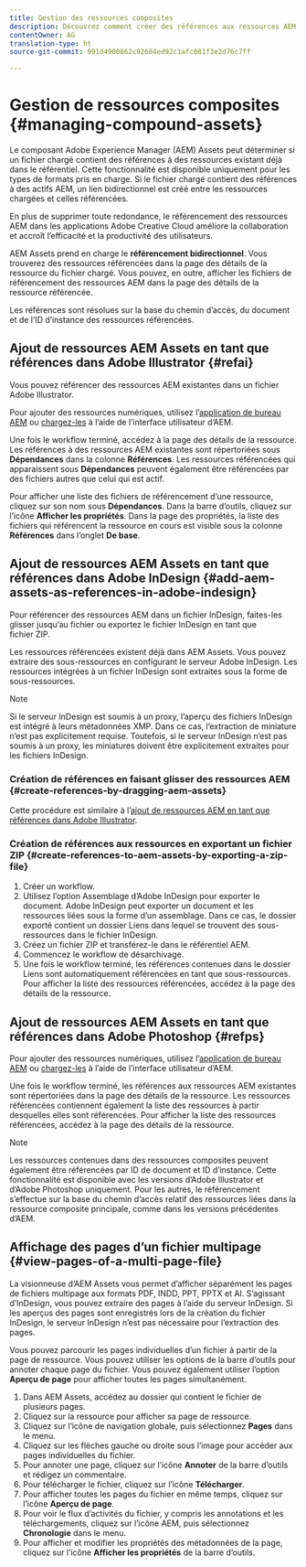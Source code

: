 ```yaml
---
title: Gestion des ressources composites
description: Découvrez comment créer des références aux ressources AEM à partir de fichiers Adobe InDesign, Adobe Illustrator et Adobe Photoshop. Découvrez également comment utiliser la fonction Visionneuse de page pour afficher les pages individuelles de fichiers de plusieurs pages, y compris les fichiers PDF, INDD, PPT, PPTX et AI.
contentOwner: AG
translation-type: ht
source-git-commit: 991d4900862c92684ed92c1afc081f3e2d76c7ff

---
```



# Gestion de ressources composites {#managing-compound-assets}

Le composant Adobe Experience Manager (AEM) Assets peut déterminer si un fichier chargé contient des références à des ressources existant déjà dans le référentiel. Cette fonctionnalité est disponible uniquement pour les types de formats pris en charge. Si le fichier chargé contient des références à des actifs AEM, un lien bidirectionnel est créé entre les ressources chargées et celles référencées.

En plus de supprimer toute redondance, le référencement des ressources AEM dans les applications Adobe Creative Cloud améliore la collaboration et accroît l’efficacité et la productivité des utilisateurs.

AEM Assets prend en charge le **référencement bidirectionnel**. Vous trouverez des ressources référencées dans la page des détails de la ressource du fichier chargé. Vous pouvez, en outre, afficher les fichiers de référencement des ressources AEM dans la page des détails de la ressource référencée.

Les références sont résolues sur la base du chemin d’accès, du document et de l’ID d’instance des ressources référencées.

## Ajout de ressources AEM Assets en tant que références dans Adobe Illustrator   {#refai}

Vous pouvez référencer des ressources AEM existantes dans un fichier Adobe Illustrator.

Pour ajouter des ressources numériques, utilisez l’[application de bureau AEM](https://docs.adobe.com/content/help/en/experience-manager-desktop-app/using/using.html#upload-and-add-new-assets-to-aem) ou [chargez-les](/help/assets/manage-digital-assets.md#uploading-assets) à l’aide de l’interface utilisateur d’AEM.

Une fois le workflow terminé, accédez à la page des détails de la ressource. Les références à des ressources AEM existantes sont répertoriées sous **Dépendances** dans la colonne **Références**. Les ressources référencées qui apparaissent sous **Dépendances** peuvent également être référencées par des fichiers autres que celui qui est actif.

Pour afficher une liste des fichiers de référencement d’une ressource, cliquez sur son nom sous **Dépendances**. Dans la barre d’outils, cliquez sur l’icône **Afficher les propriétés**. Dans la page des propriétés, la liste des fichiers qui référencent la ressource en cours est visible sous la colonne **Références** dans l’onglet **De base**.

## Ajout de ressources AEM Assets en tant que références dans Adobe InDesign   {#add-aem-assets-as-references-in-adobe-indesign}

Pour référencer des ressources AEM dans un fichier InDesign, faites-les glisser jusqu’au fichier ou exportez le fichier InDesign en tant que fichier ZIP.

Les ressources référencées existent déjà dans AEM Assets. Vous pouvez extraire des sous-ressources en configurant le serveur Adobe InDesign. Les ressources intégrées à un fichier InDesign sont extraites sous la forme de sous-ressources.

>[!NOTE]
>
>Si le serveur InDesign est soumis à un proxy, l’aperçu des fichiers InDesign est intégré à leurs métadonnées XMP. Dans ce cas, l’extraction de miniature n’est pas explicitement requise. Toutefois, si le serveur InDesign n’est pas soumis à un proxy, les miniatures doivent être explicitement extraites pour les fichiers InDesign.

### Création de références en faisant glisser des ressources AEM {#create-references-by-dragging-aem-assets}

Cette procédure est similaire à l’[ajout de ressources AEM en tant que références dans Adobe Illustrator](#refai).

### Création de références aux ressources en exportant un fichier ZIP {#create-references-to-aem-assets-by-exporting-a-zip-file}

1. Créer un workflow.
1. Utilisez l’option Assemblage d’Adobe InDesign pour exporter le document.
Adobe InDesign peut exporter un document et les ressources liées sous la forme d’un assemblage. Dans ce cas, le dossier exporté contient un dossier Liens dans lequel se trouvent des sous-ressources dans le fichier InDesign.
1. Créez un fichier ZIP et transférez-le dans le référentiel AEM.
1. Commencez le workflow de désarchivage.
1. Une fois le workflow terminé, les références contenues dans le dossier Liens sont automatiquement référencées en tant que sous-ressources. Pour afficher la liste des ressources référencées, accédez à la page des détails de la ressource.

## Ajout de ressources AEM Assets en tant que références dans Adobe Photoshop {#refps}

Pour ajouter des ressources numériques, utilisez l’[application de bureau AEM](https://docs.adobe.com/content/help/en/experience-manager-desktop-app/using/using.html#upload-and-add-new-assets-to-aem) ou [chargez-les](/help/assets/manage-digital-assets.md#uploading-assets) à l’aide de l’interface utilisateur d’AEM.

Une fois le workflow terminé, les références aux ressources AEM existantes sont répertoriées dans la page des détails de la ressource. Les ressources référencées contiennent également la liste des ressources à partir desquelles elles sont référencées. Pour afficher la liste des ressources référencées, accédez à la page des détails de la ressource.

>[!NOTE]
>
>Les ressources contenues dans des ressources composites peuvent également être référencées par ID de document et ID d’instance. Cette fonctionnalité est disponible avec les versions d’Adobe Illustrator et d’Adobe Photoshop uniquement. Pour les autres, le référencement s’effectue sur la base du chemin d’accès relatif des ressources liées dans la ressource composite principale, comme dans les versions précédentes d’AEM.

## Affichage des pages d’un fichier multipage   {#view-pages-of-a-multi-page-file}

La visionneuse d’AEM Assets vous permet d’afficher séparément les pages de fichiers multipage aux formats PDF, INDD, PPT, PPTX et AI. S’agissant d’InDesign, vous pouvez extraire des pages à l’aide du serveur InDesign. Si les aperçus des pages sont enregistrés lors de la création du fichier InDesign, le serveur InDesign n’est pas nécessaire pour l’extraction des pages.

Vous pouvez parcourir les pages individuelles d’un fichier à partir de la page de ressource. Vous pouvez utiliser les options de la barre d’outils pour annoter chaque page du fichier. Vous pouvez également utiliser l’option **Aperçu de page** pour afficher toutes les pages simultanément.

1. Dans AEM Assets, accédez au dossier qui contient le fichier de plusieurs pages.
1. Cliquez sur la ressource pour afficher sa page de ressource.
1. Cliquez sur l’icône de navigation globale, puis sélectionnez **Pages** dans le menu.
1. Cliquez sur les flèches gauche ou droite sous l’image pour accéder aux pages individuelles du fichier.
1. Pour annoter une page, cliquez sur l’icône **Annoter** de la barre d’outils et rédigez un commentaire.
1. Pour télécharger le fichier, cliquez sur l’icône **Télécharger**.
1. Pour afficher toutes les pages du fichier en même temps, cliquez sur l’icône **Aperçu de page**.
1. Pour voir le flux d’activités du fichier, y compris les annotations et les téléchargements, cliquez sur l’icône AEM, puis sélectionnez **Chronologie** dans le menu.
1. Pour afficher et modifier les propriétés des métadonnées de la page, cliquez sur l’icône **Afficher les propriétés** de la barre d’outils.
